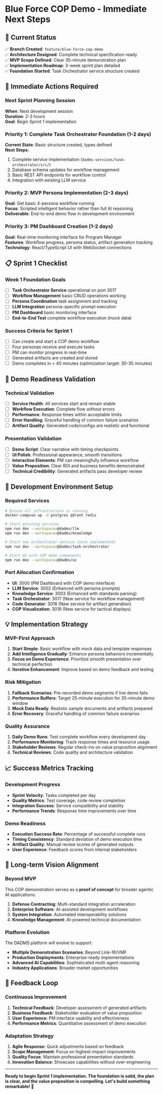 # Blue Force COP Demo - Immediate Next Steps

## 🎯 Current Status

✅ **Branch Created**: `feature/blue-force-cop-demo`  
✅ **Architecture Designed**: Complete technical specification ready  
✅ **MVP Scope Defined**: Clear 35-minute demonstration plan  
✅ **Implementation Roadmap**: 3-week sprint plan detailed  
✅ **Foundation Started**: Task Orchestrator service structure created  

## 🚀 Immediate Actions Required

### Next Sprint Planning Session
**When**: Next development session  
**Duration**: 2-3 hours  
**Goal**: Begin Sprint 1 implementation

### Priority 1: Complete Task Orchestrator Foundation (1-2 days)
**Current State**: Basic structure created, types defined  
**Next Steps**:
1. Complete service implementation (`dadms-services/task-orchestrator/src/`)
2. Database schema updates for workflow management
3. Basic REST API endpoints for workflow control
4. Integration with existing LLM service

### Priority 2: MVP Persona Implementation (2-3 days)
**Goal**: Get basic 4-persona workflow running  
**Focus**: Scripted intelligent behavior rather than full AI reasoning  
**Deliverable**: End-to-end demo flow in development environment

### Priority 3: PM Dashboard Creation (1-2 days)
**Goal**: Real-time monitoring interface for Program Manager  
**Features**: Workflow progress, persona status, artifact generation tracking  
**Technology**: React/TypeScript UI with WebSocket connections

## 📋 Sprint 1 Checklist

### Week 1 Foundation Goals
- [ ] **Task Orchestrator Service** operational on port 3017
- [ ] **Workflow Management** basic CRUD operations working
- [ ] **Persona Coordination** task assignment and tracking
- [ ] **LLM Integration** persona-specific prompt execution
- [ ] **PM Dashboard** basic monitoring interface
- [ ] **End-to-End Test** complete workflow execution (mock data)

### Success Criteria for Sprint 1
- [ ] Can create and start a COP demo workflow
- [ ] Four personas receive and execute tasks
- [ ] PM can monitor progress in real-time
- [ ] Generated artifacts are created and stored
- [ ] Demo completes in < 40 minutes (optimization target: 30-35 minutes)

## 🎪 Demo Readiness Validation

### Technical Validation
- [ ] **Service Health**: All services start and remain stable
- [ ] **Workflow Execution**: Complete flow without errors
- [ ] **Performance**: Response times within acceptable limits
- [ ] **Error Handling**: Graceful handling of common failure scenarios
- [ ] **Artifact Quality**: Generated code/configs are realistic and functional

### Presentation Validation
- [ ] **Demo Script**: Clear narrative with timing checkpoints
- [ ] **UI Polish**: Professional appearance, smooth transitions
- [ ] **Interactive Elements**: PM can meaningfully influence workflow
- [ ] **Value Proposition**: Clear ROI and business benefits demonstrated
- [ ] **Technical Credibility**: Generated artifacts pass developer review

## 🔧 Development Environment Setup

### Required Services
```bash
# Ensure all infrastructure is running
docker-compose up -d postgres qdrant redis

# Start existing services
npm run dev --workspace=@dadms/llm
npm run dev --workspace=@dadms/knowledge

# Start new orchestrator service (once implemented)
npm run dev --workspace=@dadms/task-orchestrator

# Start UI with COP demo components
npm run dev --workspace=@dadms/ui
```

### Port Allocation Confirmation
- **UI**: 3000 (PM Dashboard with COP demo interface)
- **LLM Service**: 3002 (Enhanced with persona prompts)
- **Knowledge Service**: 3003 (Enhanced with standards parsing)
- **Task Orchestrator**: 3017 (New service for workflow management)
- **Code Generator**: 3018 (New service for artifact generation)
- **COP Visualization**: 3019 (New service for tactical displays)

## 💡 Implementation Strategy

### MVP-First Approach
1. **Start Simple**: Basic workflow with mock data and template responses
2. **Add Intelligence Gradually**: Enhance persona behaviors incrementally
3. **Focus on Demo Experience**: Prioritize smooth presentation over technical perfection
4. **Iterative Enhancement**: Improve based on demo feedback and testing

### Risk Mitigation
1. **Fallback Scenarios**: Pre-recorded demo segments if live demo fails
2. **Performance Buffers**: Target 25-minute execution for 35-minute demo window
3. **Mock Data Ready**: Realistic sample documents and artifacts prepared
4. **Error Recovery**: Graceful handling of common failure scenarios

### Quality Assurance
1. **Daily Demo Runs**: Test complete workflow every development day
2. **Performance Monitoring**: Track response times and resource usage
3. **Stakeholder Reviews**: Regular check-ins on value proposition alignment
4. **Technical Reviews**: Code quality and architecture validation

## 📈 Success Metrics Tracking

### Development Progress
- **Sprint Velocity**: Tasks completed per day
- **Quality Metrics**: Test coverage, code review completion
- **Integration Success**: Service compatibility and stability
- **Performance Trends**: Response time improvements over time

### Demo Readiness
- **Execution Success Rate**: Percentage of successful complete runs
- **Timing Consistency**: Standard deviation of demo execution time
- **Artifact Quality**: Manual review scores of generated outputs
- **User Experience**: Feedback scores from internal stakeholders

## 🎯 Long-term Vision Alignment

### Beyond MVP
This COP demonstration serves as a **proof of concept** for broader agentic AI applications:

1. **Defense Contracting**: Multi-standard integration acceleration
2. **Enterprise Software**: AI-assisted development workflows
3. **System Integration**: Automated interoperability solutions
4. **Knowledge Management**: AI-powered technical documentation

### Platform Evolution
The DADMS platform will evolve to support:
- **Multiple Demonstration Scenarios**: Beyond Link-16/VMF
- **Production Deployments**: Enterprise-ready implementations
- **Advanced AI Capabilities**: Sophisticated multi-agent reasoning
- **Industry Applications**: Broader market opportunities

## 🔄 Feedback Loop

### Continuous Improvement
1. **Technical Feedback**: Developer assessment of generated artifacts
2. **Business Feedback**: Stakeholder evaluation of value proposition
3. **User Experience**: PM interface usability and effectiveness
4. **Performance Metrics**: Quantitative assessment of demo execution

### Adaptation Strategy
1. **Agile Response**: Quick adjustments based on feedback
2. **Scope Management**: Focus on highest-impact improvements
3. **Quality Focus**: Maintain professional presentation standards
4. **Innovation Balance**: Showcase capabilities without over-engineering

---

**Ready to begin Sprint 1 implementation. The foundation is solid, the plan is clear, and the value proposition is compelling. Let's build something remarkable! 🚀**
